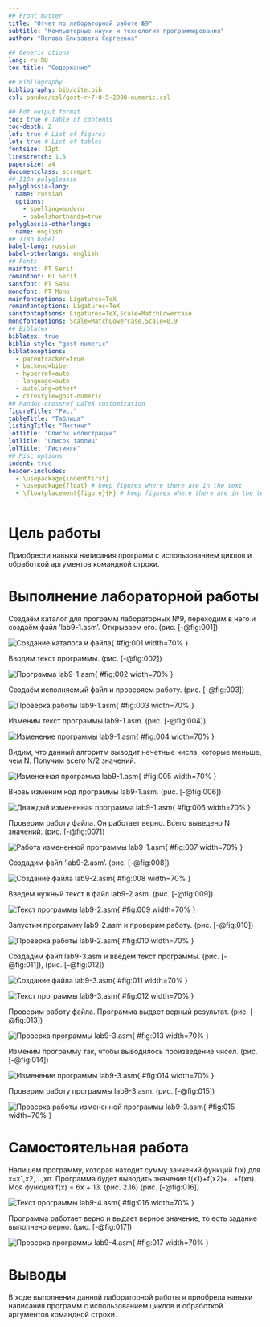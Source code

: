 ```yaml
---
## Front matter
title: "Отчет по лабораторной работе №9"
subtitle: "Компьютерные науки и технология программирования"
author: "Попова Елизавета Сергеевна"

## Generic otions
lang: ru-RU
toc-title: "Содержание"

## Bibliography
bibliography: bib/cite.bib
csl: pandoc/csl/gost-r-7-0-5-2008-numeric.csl

## Pdf output format
toc: true # Table of contents
toc-depth: 2
lof: true # List of figures
lot: true # List of tables
fontsize: 12pt
linestretch: 1.5
papersize: a4
documentclass: scrreprt
## I18n polyglossia
polyglossia-lang:
  name: russian
  options:
	- spelling=modern
	- babelshorthands=true
polyglossia-otherlangs:
  name: english
## I18n babel
babel-lang: russian
babel-otherlangs: english
## Fonts
mainfont: PT Serif
romanfont: PT Serif
sansfont: PT Sans
monofont: PT Mono
mainfontoptions: Ligatures=TeX
romanfontoptions: Ligatures=TeX
sansfontoptions: Ligatures=TeX,Scale=MatchLowercase
monofontoptions: Scale=MatchLowercase,Scale=0.9
## Biblatex
biblatex: true
biblio-style: "gost-numeric"
biblatexoptions:
  - parentracker=true
  - backend=biber
  - hyperref=auto
  - language=auto
  - autolang=other*
  - citestyle=gost-numeric
## Pandoc-crossref LaTeX customization
figureTitle: "Рис."
tableTitle: "Таблица"
listingTitle: "Листинг"
lofTitle: "Список иллюстраций"
lotTitle: "Список таблиц"
lolTitle: "Листинги"
## Misc options
indent: true
header-includes:
  - \usepackage{indentfirst}
  - \usepackage{float} # keep figures where there are in the text
  - \floatplacement{figure}{H} # keep figures where there are in the text
---
```


# Цель работы

Приобрести навыки написания программ с использованием циклов и обработкой аргументов командной строки.

# Выполнение лабораторной работы

Создаём каталог для программ лабораторных №9, переходим в него и создаём файл ‘lab9-1.asm’. Открываем его. (рис. [-@fig:001])

![Создание каталога и файла](image/1.png){ #fig:001 width=70% }

Вводим текст программы. (рис. [-@fig:002])

![Программа lab9-1.asm](image/2.png){ #fig:002 width=70% }

Создаём исполняемый файл и проверяем работу. (рис. [-@fig:003])

![Проверка работы lab9-1.asm](image/3.png){ #fig:003 width=70% }

Изменим текст программы lab9-1.asm. (рис. [-@fig:004])

![Изменение программы lab9-1.asm](image/4.png){ #fig:004 width=70% }

Видим, что данный алгоритм выводит нечетные числа, которые меньше, чем N. Получим всего N/2 значений.

![Измененная программа lab9-1.asm](image/5.png){ #fig:005 width=70% }

Вновь изменим код программы lab9-1.asm. (рис. [-@fig:006])

![Дваждый измененная программа lab9-1.asm](image/6.png){ #fig:006 width=70% }

Проверим работу файла. Он работает верно. Всего выведено N значений. (рис. [-@fig:007])

![Работа измененной программы lab9-1.asm](image/7.png){ #fig:007 width=70% }

Создадим файл ‘lab9-2.asm’. (рис. [-@fig:008])

![Создание файла lab9-2.asm](image/8.png){ #fig:008 width=70% }

Введем нужный текст в файл lab9-2.asm. (рис. [-@fig:009])

![Текст программы lab9-2.asm](image/9.png){ #fig:009 width=70% }

Запустим программу lab9-2.asm и проверим работу. (рис. [-@fig:010])

![Проверка работы lab9-2.asm](image/10.png){ #fig:010 width=70% }

Создадим файл lab9-3.asm и введем текст программы. (рис. [-@fig:011]), (рис. [-@fig:012])

![Создание файла lab9-3.asm](image/11.png){ #fig:011 width=70% }

![Текст программы lab9-3.asm](image/12.png){ #fig:012 width=70% }

Проверим работу файла. Программа выдает верный результат. (рис. [-@fig:013])

![Проверка программы lab9-3.asm](image/13.png){ #fig:013 width=70% }

Изменим программу так, чтобы выводилось произведение чисел. (рис. [-@fig:014])

![Изменение программы lab9-3.asm](image/14.png){ #fig:014 width=70% }

Проверим работу программы lab9-3.asm. (рис. [-@fig:015])

![Проверка работы измененной программы lab9-3.asm](image/15.png){ #fig:015 width=70% }

# Самостоятельная работа 

Напишем программу, которая находит сумму занчений функций f(x) для x=x1,x2,…,xn. Программа будет выводить значение f(x1)+f(x2)+…+f(xn). Моя функция f(x) = 6x + 13. (рис. 2.16) (рис. [-@fig:016])

![Текст программы lab9-4.asm](image/16.png){ #fig:016 width=70% }

Программа работает верно и выдает верное значение, то есть задание выполнено верно. (рис. [-@fig:017])

![Проверка программы lab9-4.asm](image/17.png){ #fig:017 width=70% }

# Выводы

В ходе выполнения данной лабораторной работы я приобрела навыки написания программ с использованием циклов и обработкой аргументов командной
строки.


